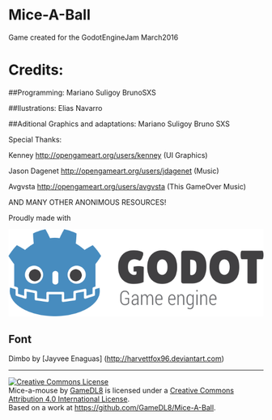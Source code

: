 # Mice-A-Ball
Game created for the GodotEngineJam March2016

# Credits:

##Programming:
Mariano Suligoy
BrunoSXS

##Ilustrations:
Elias Navarro

##Aditional Graphics and adaptations:
Mariano Suligoy
Bruno SXS

Special Thanks:

Kenney
http://opengameart.org/users/kenney
(UI Graphics)

Jason Dagenet
http://opengameart.org/users/jdagenet
(Music)

Avgvsta
http://opengameart.org/users/avgvsta
(This GameOver Music)

AND MANY OTHER ANONIMOUS RESOURCES!

Proudly made with

![Godot Engine Logo](/godot-engine.png)
## Font
Dimbo by [Jayvee Enaguas]
(http://harvettfox96.deviantart.com)

---
<a rel="license" href="http://creativecommons.org/licenses/by/4.0/"><img alt="Creative Commons License" style="border-width:0" src="https://i.creativecommons.org/l/by/4.0/88x31.png" /></a><br /><span xmlns:dct="http://purl.org/dc/terms/" href="http://purl.org/dc/dcmitype/InteractiveResource" property="dct:title" rel="dct:type">Mice-a-mouse</span> by <a xmlns:cc="http://creativecommons.org/ns#" href="https://github.com/GameDL8/" property="cc:attributionName" rel="cc:attributionURL">GameDL8</a> is licensed under a <a rel="license" href="http://creativecommons.org/licenses/by/4.0/">Creative Commons Attribution 4.0 International License</a>.<br />Based on a work at <a xmlns:dct="http://purl.org/dc/terms/" href="https://github.com/GameDL8/Mice-A-Ball" rel="dct:source">https://github.com/GameDL8/Mice-A-Ball</a>.
